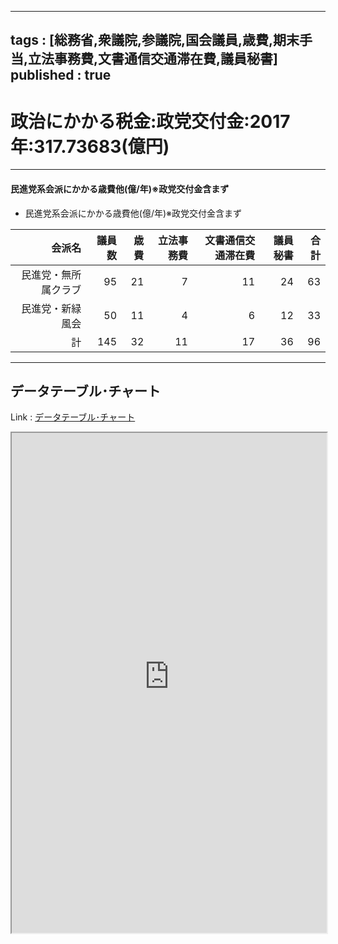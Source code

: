 
---
tags : [総務省,衆議院,参議院,国会議員,歳費,期末手当,立法事務費,文書通信交通滞在費,議員秘書]
published : true
---

# 政治にかかる税金:政党交付金:2017年:317.73683(億円)

***

#### 民進党系会派にかかる歳費他(億/年)※政党交付金含まず

- 民進党系会派にかかる歳費他(億/年)※政党交付金含まず

<table id = 'amcc' width = '100%'>
 <thead>
  <tr>
   <th style="text-align:right;"> 会派名 </th>
   <th style="text-align:right;"> 議員数 </th>
   <th style="text-align:right;"> 歳費 </th>
   <th style="text-align:right;"> 立法事務費 </th>
   <th style="text-align:right;"> 文書通信交通滞在費 </th>
   <th style="text-align:right;"> 議員秘書 </th>
   <th style="text-align:right;"> 合計 </th>
  </tr>
 </thead>
<tbody>
  <tr>
   <td style="text-align:right;"> 民進党・無所属クラブ </td>
   <td style="text-align:right;"> 95 </td>
   <td style="text-align:right;"> 21 </td>
   <td style="text-align:right;"> 7 </td>
   <td style="text-align:right;"> 11 </td>
   <td style="text-align:right;"> 24 </td>
   <td style="text-align:right;"> 63 </td>
  </tr>
  <tr>
   <td style="text-align:right;"> 民進党・新緑風会 </td>
   <td style="text-align:right;"> 50 </td>
   <td style="text-align:right;"> 11 </td>
   <td style="text-align:right;"> 4 </td>
   <td style="text-align:right;"> 6 </td>
   <td style="text-align:right;"> 12 </td>
   <td style="text-align:right;"> 33 </td>
  </tr>
  <tr>
   <td style="text-align:right;"> 計 </td>
   <td style="text-align:right;"> 145 </td>
   <td style="text-align:right;"> 32 </td>
   <td style="text-align:right;"> 11 </td>
   <td style="text-align:right;"> 17 </td>
   <td style="text-align:right;"> 36 </td>
   <td style="text-align:right;"> 96 </td>
  </tr>
</tbody>
</table>


***

## データテーブル･チャート

Link : [データテーブル･チャート](http://knowledgevault.saecanet.com/charts/am-consulting.co.jp-Lawmakers.html)

<iframe src="http://knowledgevault.saecanet.com/charts/am-consulting.co.jp-Lawmakers.html" width="100%" height="800px"></iframe>